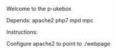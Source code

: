 Welcome to the p-ukebox

Depends: apache2 php7 mpd mpc 

Instructions:

Configure apache2 to point to ./webpage

